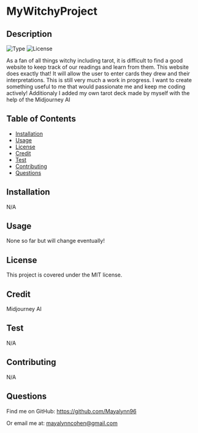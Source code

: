 # MyWitchyProject 
        
## Description
        
![Type](https://img.shields.io/badge/Type-Website-331F31.svg)
![License](https://img.shields.io/badge/License-MIT-pink.svg)

As a fan of all things witchy including tarot, it is difficult to find a good website to keep track of our readings and learn from them. This website does exactly that! It will allow the user to enter cards they drew and their interpretations. This is still very much a work in progress. I want to create something useful to me that would passionate me and keep me coding actively! Additionaly I added my own tarot deck made by myself with the help of the Midjourney AI

## Table of Contents
- [Installation](#installation)
- [Usage](#usage)
- [License](#license)
- [Credit](#credit)
- [Test](#test)
- [Contributing](#contributing)
- [Questions](#questions)

## Installation

N/A

## Usage

None so far but will change eventually!

## License

This project is covered under the MIT license.

## Credit

Midjourney AI

## Test

N/A

## Contributing

N/A

## Questions

Find me on GitHub: https://github.com/Mayalynn96

Or email me at: mayalynncohen@gmail.com